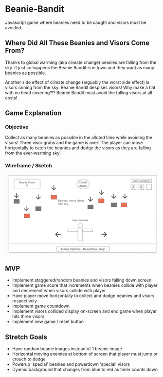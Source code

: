 # Beanie-Bandit

Javascript game where beanies need to be caught and visors must be avoided.

## Where Did All These Beanies and Visors Come From?

Thanks to global warming (aka climate change) beanies are falling from the sky. It just so happens the Beanie Bandit is in town and they want as many beanies as possible.

Another side effect of climate change (arguably the worst side effect) is visors raining from the sky. Beanie Bandit despises visors! Why make a hat with no head covering?!? Beanie Bandit must avoid the falling visors at all costs!

## Game Explanation

### Objective

Collect as many beanies as possible in the alloted time while avoiding the visors! Three visor grabs and the game is over!
The player can move horizontally to catch the beanies and dodge the visors as they are falling from the ever-warming sky!

### Wireframe / Sketch

![wireframe](/Assets/wireframe.png)

## MVP

- Implement staggered/random beanies and visors falling down screen
- Implement game score that increments when beanies collide with player and decrement when visors collide with player
- Have player move horizontally to collect and dodge beanies and visors respectively
- Implement game countdown
- Implement visors collided display on-screen and end game when player hits three visors
- Implement new game / reset button

## Stretch Goals

- Have random beanie images instead of 1 beanie image
- Horizontal moving enemies at bottom of screen that player must jump or crouch to dodge
- Powerup 'special' beanies and powerdown 'special' visors
- Dyamic background that changes from blue to red as timer counts down
